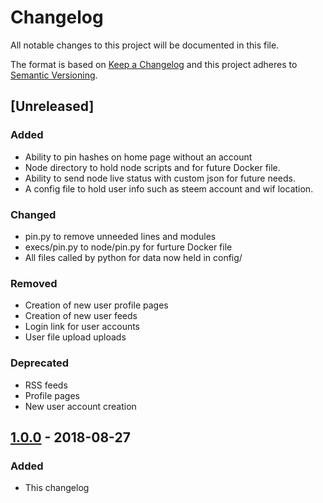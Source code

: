 # Changelog
All notable changes to this project will be documented in this file.

The format is based on [Keep a Changelog](http://keepachangelog.com/en/1.0.0/)
and this project adheres to [Semantic Versioning](http://semver.org/spec/v2.0.0.html).

## [Unreleased]
### Added
- Ability to pin hashes on home page without an account
- Node directory to hold node scripts and for future Docker file.
- Ability to send node live status with custom json for future needs.
- A config file to hold user info such as steem account and wif location.

### Changed
- pin.py to remove unneeded lines and modules
- execs/pin.py to node/pin.py for furture Docker file
- All files called by python for data now held in config/

### Removed
- Creation of new user profile pages
- Creation of new user feeds
- Login link for user accounts
- User file upload uploads

### Deprecated
- RSS feeds
- Profile pages
- New user account creation

## [1.0.0](https://gitlab.com/jrswab/nebulus/commit/b585d3b4137c354e17e930dbb5bb766ebf3dbffc) - 2018-08-27
### Added
- This changelog
